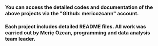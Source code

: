 ### You can access the detailed codes and documentation of the above projects via the "Github: mericozcann" account.
### Each project includes detailed README files. All work was carried out by Meriç Özcan, programming and data analysis team leader.
